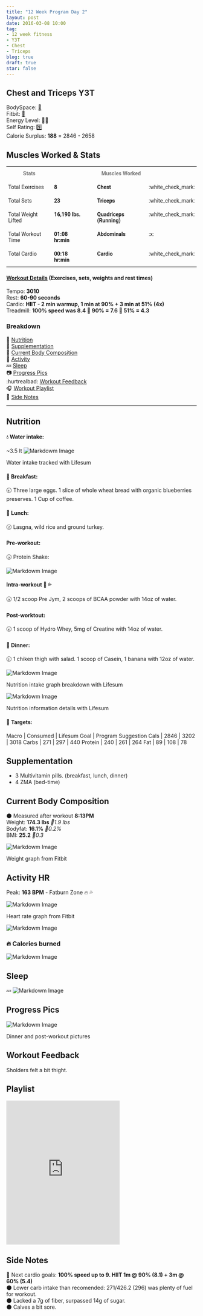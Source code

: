 ```yaml
---
title: "12 Week Program Day 2"
layout: post
date: 2016-03-08 10:00
tag:
- 12 week fitness
- Y3T
- Chest
- Triceps
blog: true
draft: true
star: false
---
```

## Chest and Triceps Y3T

BodySpace: [:muscle:](http://bodyspace.bodybuilding.com/brenodamata/) <br>
Fitbit: [:running:](https://www.fitbit.com/user/3WJZ2S) <br>
Energy Level: :100::battery: <br>
Self Rating: :nine: <br>
Calorie Surplus: **188** = 2846 - 2658 <br>

## Muscles Worked & Stats


<style type="text/css">
.tg  {border-collapse:collapse;border-spacing:0;}
.tg td{font-family:Roboto, sans-serif;font-size:14px;padding:10px 5px;border-style:solid;border-width:0px;overflow:hidden;word-break:normal;}
.tg th{font-family:Roboto, sans-serif;font-size:14px;font-weight:normal;padding:10px 5px;border-style:solid;border-width:0px;overflow:hidden;word-break:normal;}
.tg .tg-lqy6{text-align:right;vertical-align:top}
.tg .tg-yw4l{vertical-align:top}
</style>
<table class="tg">
  <tr>
    <th class="tg-yw4l" style="font-weight:bold; color:#777">Stats</th>
    <th class="tg-yw4l"></th>
    <th class="tg-yw4l"></th>
    <th class="tg-yw4l"></th>
    <th class="tg-yw4l"></th>
    <th class="tg-yw4l" style="font-weight:bold; color:#777">Muscles Worked</th>
    <th class="tg-yw4l"></th>
  </tr>
  <tr>
    <td class="tg-yw4l">Total Exercises</td>
    <td class="tg-yw4l" style="font-weight:bold;">8</td>
    <td></td>
    <td></td>
    <td></td>
    <td class="tg-yw4l" style="font-weight:bold;">Chest</td>
    <td class="tg-yw4l">:white_check_mark:</td>
  </tr>
  <tr>
    <td class="tg-yw4l">Total Sets</td>
    <td class="tg-yw4l" style="font-weight:bold;">23</td>
    <td></td>
    <td></td>
    <td></td>
    <td class="tg-yw4l" style="font-weight:bold;">Triceps</td>
    <td class="tg-yw4l">:white_check_mark:</td>
  </tr>
  <tr>
    <td class="tg-yw4l">Total Weight Lifted</td>
    <td class="tg-yw4l" style="font-weight:bold;">16,190 lbs.</td>
    <td></td>
    <td></td>
    <td></td>
    <td class="tg-yw4l" style="font-weight:bold;">Quadriceps (Running)</td>
    <td class="tg-lqy6">:white_check_mark:</td>
  </tr>
  <tr>
    <td class="tg-yw4l">Total Workout Time</td>
    <td class="tg-yw4l" style="font-weight:bold;">01:08 hr:min</td>
    <td></td>
    <td></td>
    <td></td>
    <td class="tg-yw4l" style="font-weight:bold;">Abdominals</td>
    <td class="tg-yw4l">:x:</td>
  </tr>
  <tr>
    <td class="tg-yw4l">Total Cardio</td>
    <td class="tg-yw4l" style="font-weight:bold;">00:18 hr:min</td>
    <td></td>
    <td></td>
    <td></td>
    <td class="tg-yw4l" style="font-weight:bold;">Cardio</td>
    <td class="tg-yw4l">:white_check_mark:</td>
  </tr>
</table>

#### [Workout Details](http://bodyspace.bodybuilding.com/workouts/viewworkoutlog/brenodamata/56df6e930cf2a4e64b935a0b) (Exercises, sets, weights and rest times)
Tempo: **3010** <br>
Rest: **60-90 seconds**<br>
Cardio: **HIIT - 2 min warmup, 1 min at 90%  + 3 min at 51% (4x)**<br>
Treadmill: **100% speed was 8.4
:running: 90% = 7.6
:walking: 51% = 4.3**


<div class="breaker"></div>

### Breakdown
:meat_on_bone: [Nutrition](#nutrition) <br>
:pill: [Supplementation](#supplementation) <br>
:muscle: [Current Body Composition](#current-body-composition) <br>
:heartbeat: [Activity](#activity-hr) <br>
:zzz: [Sleep](#sleep) <br>
:camera: [Progress Pics](#progress-pics) <br>
:hurtrealbad: [Workout Feedback](#workout-feedback) <br>
:headphones: [Workout Playlist](#playlist) <br>
:pencil: [Side Notes](#side-notes) <br>

---

## Nutrition

#### :droplet: Water intake:
~3.5 lt
![Markdowm Image][water]
<figcaption class="caption">Water intake tracked with Lifesum</figcaption>

#### :egg: Breakfast:
:clock930: Three large eggs. 1 slice of whole wheat bread with organic blueberries preserves. 1 Cup of coffee.

#### :poultry_leg: Lunch:
:clock130: Lasgna, wild rice and ground turkey.

#### Pre-workout:
:clock430: Protein Shake: <br>

![Markdowm Image][preworkout-protein-shake]

#### Intra-workout :muscle: :sweat_drops:
:clock530: 1/2 scoop Pre Jym, 2 scoops of BCAA powder with 14oz of water.

#### Post-worktout:
:clock730: 1 scoop of Hydro Whey, 5mg of Creatine with 14oz of water.

#### :curry: Dinner:
:clock930: 1 chiken thigh with salad. 1 scoop of Casein, 1 banana with 12oz of water.

![Markdowm Image][nutrition-intake]
<figcaption class="caption">Nutrition intake graph breakdown with Lifesum</figcaption>

![Markdowm Image][nutrition-info]
<figcaption class="caption">Nutrition information details with Lifesum</figcaption>

#### :dart: Targets:

Macro | Consumed | Lifesum Goal | Program Suggestion
Cals | 2846 | 3202 | 3018
Carbs | 271 | 297 | 440
Protein | 240 | 261 | 264
Fat | 89 | 108 | 78

## Supplementation

* 3 Multivitamin pills. (breakfast, lunch, dinner)
* 4 ZMA (bed-time)

## Current Body Composition
:new_moon: Measured after workout **8:13PM** <br>
Weight: **174.3 lbs** *:small_red_triangle:1.9 lbs*<br>
Bodyfat: **16.1%** *:small_red_triangle_down:0.2%*<br>
BMI: **25.2** *:small_red_triangle:0.3*

![Markdowm Image][weight]
<figcaption class="caption">Weight graph from Fitbit</figcaption>

## Activity HR

Peak: **163 BPM** - Fatburn Zone :fire: :sweat_drops:

![Markdowm Image][heart-rate]
<figcaption class="caption">Heart rate graph from Fitbit</figcaption>

![Markdowm Image][activity]


### :fire: Calories burned

![Markdowm Image][calories]


## Sleep

:zzz:
![Markdowm Image][sleep]

## Progress Pics

![Markdowm Image][progress-pic]
<figcaption class="caption">Dinner and post-workout pictures</figcaption>

## Workout Feedback

Sholders felt a bit thight.

<!-- ![Markdowm Image][workout-feedback] -->

## Playlist

<iframe src="https://embed.spotify.com/?uri=spotify%3Auser%3Abrenodamata%3Aplaylist%3A4FWZVkZmcEgcIZRWCCXAzs" width="300" height="380" frameborder="0" allowtransparency="true"></iframe>

## Side Notes

:dart: Next cardio goals: **100% speed up to 9. HIIT 1m @ 90% (8.1) + 3m @ 60% (5.4)** <br>
:new_moon: Lower carb intake than recomended: 271/426.2 (296) was plenty of fuel for workout. <br>
:new_moon: Lacked a 7g of fiber, surpassed 14g of sugar. <br>
:new_moon: Calves a bit sore.

[weight]: https://ipfs.pics/ipfs/QmXjwEiEEtLj5BSXpFm9CP3hafAWxrELKG5x9TJk7zjGsC
[heart-rate]: https://ipfs.pics/ipfs/QmX2h4YetrPvAyvZ67caumDV55NmQZyPkVpjZEh1Xgs8rP
[activity]: https://ipfs.pics/ipfs/QmRrkDgnZXaw4fd9otavX76V9EV3v6AmKopVT5QEiNbdoT
[calories]: https://ipfs.pics/ipfs/QmUAL4djh5c1GjcYuV1yh2uJjKtpkpGSzzHuwB3XPreVjy
[sleep]: https://ipfs.pics/ipfs/QmR6FVuSVC143f56eLByB4KXyaJXb8Gb66tqAXg9Dd5CoT
[water]: https://ipfs.pics/ipfs/QmVs5DKz7SuUdMTv9gKSKdfhS6sMXvw7aExJYyuKCTJzdU
[preworkout-protein-shake]: https://ipfs.pics/ipfs/QmPAbh5PA69v9gSrypwtXqZpewbq3Zxgem3J3zeLBz1N6s
[nutrition-intake]: https://ipfs.pics/ipfs/QmbcJdSToAqQTcMuLZfkBJRgH2YgQc6ZQ3oSJmUiQio6D1
[nutrition-info]: https://ipfs.pics/ipfs/QmTgGmo9AkkYi7JmjtHFk5AgiEprtkmwbqKhh1VCK2aEWK
[workout-feedback]: https://ipfs.pics/ipfs/QmRrQNLcUdhGaPcUhYpY1dQFZuxM7VFTYqJtYHgmNQ99o6
[supper]: https://ipfs.pics/ipfs/QmZchCXxnraCUtGKeQXrxpN6hiBcnUrQTBxdaoxwE1DBjf
[progress-pic]: https://ipfs.pics/ipfs/Qmer47aBu2eH6eDYtAs22kgR5PJJqMJWwd43Zhq9HAeZuZ
